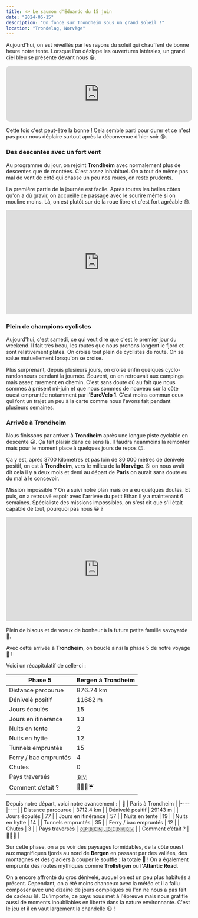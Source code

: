 ```yaml
---
title: 🐟 Le saumon d'Eduardo du 15 juin
date: "2024-06-15"
description: "On fonce sur Trondheim sous un grand soleil !"
location: "Trondelag, Norvège"
---
```


Aujourd'hui, on est réveillés par les rayons du soleil qui chauffent de bonne heure notre tente. Lorsque l'on dézippe les ouvertures latérales, un grand ciel bleu se présente devant nous 😀.

<iframe style="border-radius:12px" src="https://open.spotify.com/embed/track/74z2lfZ7fj3IqoK71lHkZw?utm_source=generator" width="100%" height="152" frameBorder="0" allow="autoplay; clipboard-write; encrypted-media; picture-in-picture" loading="lazy"></iframe>

Cette fois c'est peut-être la bonne ! Cela semble parti pour durer et ce n'est pas pour nous déplaire surtout après la déconvenue d'hier soir 😓.

### Des descentes avec un fort vent
Au programme du jour, on rejoint **Trondheim** avec normalement plus de descentes que de montées. C'est assez inhabituel. On a tout de même pas mal de vent de côté qui chasse un peu nos roues, on reste prudents. 

La première partie de la journée est facile. Après toutes les belles côtes qu'on a dû gravir, on accueille ce passage avec le sourire même si on mouline moins. Là, on est plutôt sur de la roue libre et c'est fort agréable 😎.

<div style="width: 100%; height: 0; position: relative; padding-bottom: 56%;"><iframe src="https://giphy.com/embed/JJFlPuruDSNW0m1spz" style="top: 0; left: 0; width: 100%; height: 100%; position: absolute; border: 0;" allowfullscreen scrolling="no" allow="encrypted-media;" class="giphy-embed"></iframe></div>

### Plein de champions cyclistes 

Aujourd'hui, c'est samedi, ce qui veut dire que c'est le premier jour du weekend. Il fait très beau, les routes que nous prenons longent le fjord et sont relativement plates. On croise tout plein de cyclistes de route. On se salue mutuellement lorsqu'on se croise.

Plus surprenant, depuis plusieurs jours, on croise enfin quelques cyclo-randonneurs pendant la journée. Souvent, on en retrouvait aux campings mais assez rarement en chemin. C'est sans doute dû au fait que nous sommes à présent mi-juin et que nous sommes de nouveau sur la côte ouest empruntée notamment par l'**EuroVelo 1**. C'est moins commun ceux qui font un trajet un peu à la carte comme nous l'avons fait pendant plusieurs semaines.

### Arrivée à Trondheim

Nous finissons par arriver à **Trondheim** après une longue piste cyclable en descente 😀. Ça fait plaisir dans ce sens là. Il faudra néanmoins la remonter mais pour le moment place à quelques jours de repos 😉.

Ça y est, après 3700 kilomètres et pas loin de 30 000 mètres de dénivelé positif, on est à **Trondheim**, vers le milieu de la **Norvège**. Si on nous avait dit cela il y a deux mois et demi au départ de **Paris** on aurait sans doute eu du mal à le concevoir. 

Mission impossible ? On a suivi notre plan mais on a eu quelques doutes. Et puis, on a retrouvé espoir avec l'arrivée du petit Ethan il y a maintenant 6 semaines. Spécialiste des missions impossibles, on s'est dit que s'il était capable de tout, pourquoi pas nous 😀 ?

<div style="width: 100%; height: 0; position: relative; padding-bottom: 56%;"><iframe src="https://giphy.com/embed/bKJKMmnCNdFjq" style="top: 0; left: 0; width: 100%; height: 100%; position: absolute; border: 0;" allowfullscreen scrolling="no" allow="encrypted-media;" class="giphy-embed"></iframe></div>

Plein de bisous et de voeux de bonheur à la future petite famille savoyarde 🤩.

Avec cette arrivée à **Trondheim**, on boucle ainsi la phase 5 de notre voyage 🤩 !

Voici un récapitulatif de celle-ci :

| Phase 5 | Bergen à Trondheim |
|----|----|
| Distance parcourue | 876.74 km |
| Dénivelé positif | 11682 m  |
| Jours écoulés   |  15  |
| Jours en itinérance  |  13  |
| Nuits en tente  |  2 |
| Nuits en hytte  |  12  |
| Tunnels empruntés   | 15 |
| Ferry / bac empruntés  | 4 |
| Chutes   |  0  |
| Pays traversés  | 🇧🇻  |
| Comment c’était ?  | 🥰😍🤩☔ |

Depuis notre départ, voici notre avancement : 
| 🦩 | Paris à Trondheim |
|----|----|
| Distance parcourue | 3712.4 km |
| Dénivelé positif | 29143 m  |
| Jours écoulés   |  77  |
| Jours en itinérance  |  57 |
| Nuits en tente  |  19 |
| Nuits en hytte  |  14  |
| Tunnels empruntés   | 35 |
| Ferry / bac empruntés  | 12  |
| Chutes | 3 |
| Pays traversés  | 🇨🇵🇧🇪🇳🇱🇩🇪🇩🇰🇧🇻 |
| Comment c’était ?  | 🥰😍🤩   |


Sur cette phase, on a pu voir des paysages formidables, de la côte ouest aux magnifiques fjords au nord de **Bergen** en passant par des vallées, des montagnes et des glaciers à couper le souffle : la totale 🤩 ! On a également emprunté des routes mythiques comme **Trollstigen** ou l'**Atlantic Road**.

On a encore affronté du gros dénivelé, auquel on est un peu plus habitués à présent. Cependant, on a été moins chanceux avec la météo et il a fallu composer avec une dizaine de jours compliqués où l'on ne nous a pas fait de cadeau 😅. Qu'importe, ce pays nous met à l'épreuve mais nous gratifie aussi de moments inoubliables en liberté dans la nature environnante. C'est le jeu et il en vaut largement la chandelle 😉 !